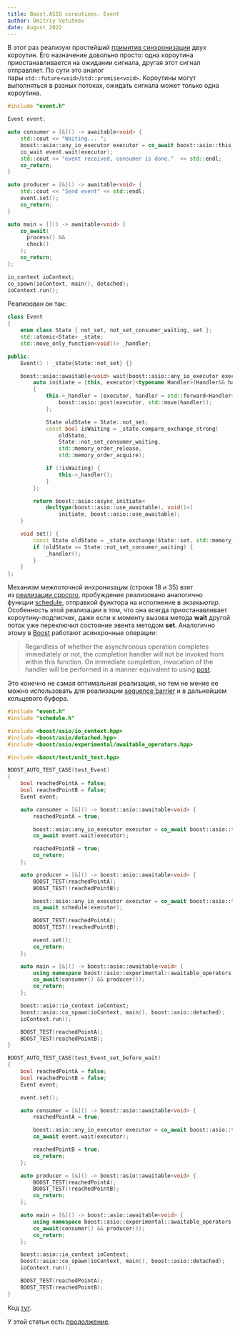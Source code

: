 ```yaml
---
title: Boost.ASIO coroutines. Event
author: Dmitriy Vetutnev
date: August 2022
---
```

В этот раз реализую простейший [примитив синхронизации](https://github.com/lewissbaker/cppcoro?ref=kysa.me#single_consumer_event) двух короутин. Его назначение довольно просто: одна короутина приостанавливается на ожидании сигнала, другая этот сигнал отправляет. По сути это аналог пары `std::future<void>`/`std::promise<void>`. Короутины могут выполняться в разных потоках, ожидать сигнала может только одна короутина.

```cpp
#include "event.h"

Event event;

auto consumer = [&]() -> awaitable<void> {
	std::cout << "Waiting... ";
    boost::asio::any_io_executor executor = co_await boost::asio::this_coro::executor;
    co_wait event.wait(executor);
    std::cout << "event received, consumer is done."  << std::endl;
    co_return;
}

auto producer = [&]() -> awaitable<void> {
    std::cout << "Send event" << std::endl;
    event.set();
    co_return;
}

auto main = []() -> awaitable<void> {
    co_await(
      process() &&
      check()
    );
    co_return;
};

io_context ioContext;
co_spawn(ioContext, main(), detached);
ioContext.run();
```

Реализован он так:

```cpp
class Event
{
    enum class State { not_set, not_set_consumer_waiting, set };
    std::atomic<State> _state;
    std::move_only_function<void()> _handler;

public:
    Event() : _state{State::not_set} {}

    boost::asio::awaitable<void> wait(boost::asio::any_io_executor executor) {
        auto initiate = [this, executor]<typename Handler>(Handler&& handler) mutable
        {
            this->_handler = [executor, handler = std::forward<Handler>(handler)]() mutable {
                boost::asio::post(executor, std::move(handler));
            };

            State oldState = State::not_set;
            const bool isWaiting = _state.compare_exchange_strong(
                oldState,
                State::not_set_consumer_waiting,
                std::memory_order_release,
                std::memory_order_acquire);

            if (!isWaiting) {
                this->_handler();
            }
        };

        return boost::asio::async_initiate<
            decltype(boost::asio::use_awaitable), void()>(
                initiate, boost::asio::use_awaitable);
    }

    void set() {
        const State oldState = _state.exchange(State::set, std::memory_order_acq_rel);
        if (oldState == State::not_set_consumer_waiting) {
            _handler();
        }
    }
};
```

Механизм межпоточной инхронизации (строки 18 и 35) взят из [реализации cppcoro](https://github.com/lewissbaker/cppcoro/blob/master/include/cppcoro/single_consumer_event.hpp?ref=kysa.me#L92), пробуждение реализовано аналогично функции [schedule](https://kysa.me/boost-asio-coroutines-scheduler/), отправкой функтора на исполнение в _экзекьютер_. Особенность этой реализации в том, что она всегда приостанавливает короутину-подписчек, даже если к моменту вызова метода **wait** другой поток уже переключил состояние эвента методом **set**. Аналогично этому в [Boost](https://www.boost.org/doc/libs/1_80_0/doc/html/boost_asio/reference/basic_waitable_timer/async_wait.html?ref=kysa.me) работают асинхронные операции:

> Regardless of whether the asynchronous operation completes immediately or not, the completion handler will not be invoked from within this function. On immediate completion, invocation of the handler will be performed in a manner equivalent to using [post](https://www.boost.org/doc/libs/1_80_0/doc/html/boost_asio/reference/post.html?ref=kysa.me).

Это конечно не самая оптимальная реализация, но тем не мение ее можно использовать для реализации [sequence barrier](https://github.com/lewissbaker/cppcoro/?ref=kysa.me#sequence_barrier) и в дальнейшем кольцевого буфера.

```cpp
#include "event.h"
#include "schedule.h"

#include <boost/asio/io_context.hpp>
#include <boost/asio/detached.hpp>
#include <boost/asio/experimental/awaitable_operators.hpp>

#include <boost/test/unit_test.hpp>

BOOST_AUTO_TEST_CASE(test_Event)
{
    bool reachedPointA = false;
    bool reachedPointB = false;
    Event event;

    auto consumer = [&]() -> boost::asio::awaitable<void> {
        reachedPointA = true;

        boost::asio::any_io_executor executor = co_await boost::asio::this_coro::executor;
        co_await event.wait(executor);

        reachedPointB = true;
        co_return;
    };

    auto producer = [&]() -> boost::asio::awaitable<void> {
        BOOST_TEST(reachedPointA);
        BOOST_TEST(!reachedPointB);

        boost::asio::any_io_executor executor = co_await boost::asio::this_coro::executor;
        co_await schedule(executor);

        BOOST_TEST(reachedPointA);
        BOOST_TEST(!reachedPointB);

        event.set();
        co_return;
    };

    auto main = [&]() -> boost::asio::awaitable<void> {
        using namespace boost::asio::experimental::awaitable_operators;
        co_await(consumer() && producer());
        co_return;
    };

    boost::asio::io_context ioContext;
    boost::asio::co_spawn(ioContext, main(), boost::asio::detached);
    ioContext.run();

    BOOST_TEST(reachedPointA);
    BOOST_TEST(reachedPointB);
}

BOOST_AUTO_TEST_CASE(test_Event_set_before_wait)
{
    bool reachedPointA = false;
    bool reachedPointB = false;
    Event event;

    event.set();

    auto consumer = [&]() -> boost::asio::awaitable<void> {
        reachedPointA = true;

        boost::asio::any_io_executor executor = co_await boost::asio::this_coro::executor;
        co_await event.wait(executor);

        reachedPointB = true;
        co_return;
    };

    auto producer = [&]() -> boost::asio::awaitable<void> {
        BOOST_TEST(reachedPointA);
        BOOST_TEST(!reachedPointB);
        co_return;
    };

    auto main = [&]() -> boost::asio::awaitable<void> {
        using namespace boost::asio::experimental::awaitable_operators;
        co_await(consumer() && producer());
        co_return;
    };

    boost::asio::io_context ioContext;
    boost::asio::co_spawn(ioContext, main(), boost::asio::detached);
    ioContext.run();

    BOOST_TEST(reachedPointA);
    BOOST_TEST(reachedPointB);
}
```

Код [тут](https://github.com/dvetutnev/boost_asio_awaitable_ext?ref=kysa.me).

У этой статьи есть [продолжение](https://kysa.me/boost-asio-coroutines-event-rabota-nad-oshibkami/).